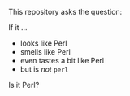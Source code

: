 This repository asks the question:

If it ...
- looks like Perl
- smells like Perl
- even tastes a bit like Perl 
- but is *not* `perl` 

Is it Perl?
